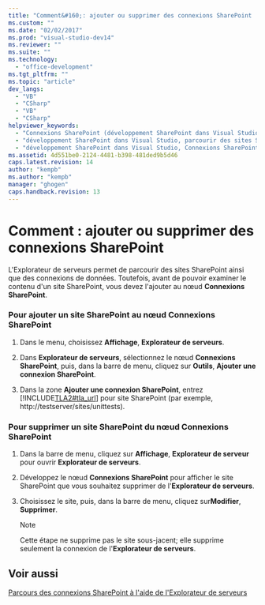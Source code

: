 ```yaml
---
title: "Comment&#160;: ajouter ou supprimer des connexions SharePoint | Microsoft Docs"
ms.custom: ""
ms.date: "02/02/2017"
ms.prod: "visual-studio-dev14"
ms.reviewer: ""
ms.suite: ""
ms.technology: 
  - "office-development"
ms.tgt_pltfrm: ""
ms.topic: "article"
dev_langs: 
  - "VB"
  - "CSharp"
  - "VB"
  - "CSharp"
helpviewer_keywords: 
  - "Connexions SharePoint (développement SharePoint dans Visual Studio)"
  - "développement SharePoint dans Visual Studio, parcourir des sites SharePoint"
  - "développement SharePoint dans Visual Studio, Connexions SharePoint"
ms.assetid: 4d551be0-2124-4481-b398-481ded9b5d46
caps.latest.revision: 14
author: "kempb"
ms.author: "kempb"
manager: "ghogen"
caps.handback.revision: 13
---
```

# Comment&#160;: ajouter ou supprimer des connexions SharePoint
  L'Explorateur de serveurs permet de parcourir des sites SharePoint ainsi que des connexions de données.  Toutefois, avant de pouvoir examiner le contenu d'un site SharePoint, vous devez l'ajouter au nœud **Connexions SharePoint**.  
  
### Pour ajouter un site SharePoint au nœud Connexions SharePoint  
  
1.  Dans le menu, choisissez **Affichage**, **Explorateur de serveurs**.  
  
2.  Dans **Explorateur de serveurs**, sélectionnez le nœud **Connexions SharePoint**, puis, dans la barre de menu, cliquez sur **Outils**, **Ajouter une connexion SharePoint**.  
  
3.  Dans la zone **Ajouter une connexion SharePoint**, entrez [!INCLUDE[TLA2#tla_url](../sharepoint/includes/tla2sharptla-url-md.md)] pour site SharePoint \(par exemple, http:\/\/testserver\/sites\/unittests\).  
  
### Pour supprimer un site SharePoint du nœud Connexions SharePoint  
  
1.  Dans la barre de menu, cliquez sur **Affichage**, **Explorateur de serveur** pour ouvrir **Explorateur de serveurs**.  
  
2.  Développez le nœud **Connexions SharePoint** pour afficher le site SharePoint que vous souhaitez supprimer de l'**Explorateur de serveurs**.  
  
3.  Choisissez le site, puis, dans la barre de menu, cliquez sur**Modifier**, **Supprimer**.  
  
    > [!NOTE]  
    >  Cette étape ne supprime pas le site sous\-jacent; elle supprime seulement la connexion de l'**Explorateur de serveurs**.  
  
## Voir aussi  
 [Parcours des connexions SharePoint à l'aide de l'Explorateur de serveurs](../sharepoint/browsing-sharepoint-connections-using-server-explorer.md)  
  
  